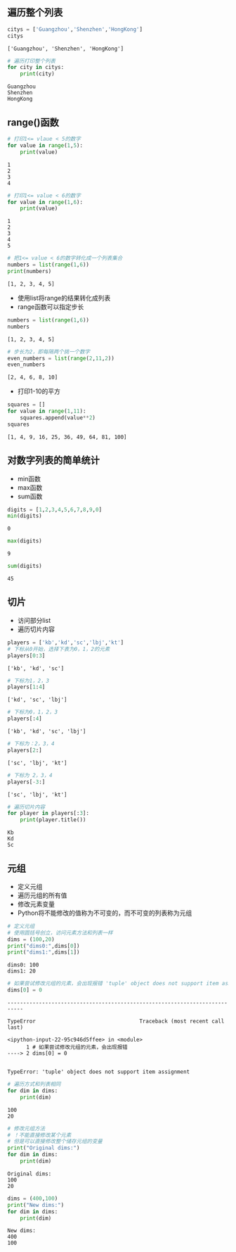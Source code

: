 
## 遍历整个列表


```python
citys = ['Guangzhou','Shenzhen','HongKong']
citys
```




    ['Guangzhou', 'Shenzhen', 'HongKong']




```python
# 遍历打印整个列表
for city in citys:
    print(city)
```

    Guangzhou
    Shenzhen
    HongKong


## range()函数


```python
# 打印1<= vlaue < 5的数字
for value in range(1,5):
    print(value)
```

    1
    2
    3
    4



```python
# 打印1<= value < 6的数字
for value in range(1,6):
    print(value)
```

    1
    2
    3
    4
    5



```python
# 把1<= value < 6的数字转化成一个列表集合
numbers = list(range(1,6))
print(numbers)
```

    [1, 2, 3, 4, 5]


- 使用list将range的结果转化成列表 
- range函数可以指定步长


```python
numbers = list(range(1,6))
numbers
```




    [1, 2, 3, 4, 5]




```python
# 步长为2，即每隔两个挑一个数字
even_numbers = list(range(2,11,2))
even_numbers
```




    [2, 4, 6, 8, 10]



- 打印1-10的平方 


```python
squares = []
for value in range(1,11):
    squares.append(value**2)
squares
```




    [1, 4, 9, 16, 25, 36, 49, 64, 81, 100]



## 对数字列表的简单统计
- min函数
- max函数
- sum函数


```python
digits = [1,2,3,4,5,6,7,8,9,0]
min(digits)
```




    0




```python
max(digits)
```




    9




```python
sum(digits)
```




    45



## 切片
- 访问部分list
- 遍历切片内容


```python
players = ['kb','kd','sc','lbj','kt']
# 下标从0开始，选择下表为0，1，2的元素
players[0:3]
```




    ['kb', 'kd', 'sc']




```python
# 下标为1，2，3
players[1:4]
```




    ['kd', 'sc', 'lbj']




```python
# 下标为0，1，2，3
players[:4]
```




    ['kb', 'kd', 'sc', 'lbj']




```python
# 下标为：2，3，4
players[2:]
```




    ['sc', 'lbj', 'kt']




```python
# 下标为 2，3，4
players[-3:]
```




    ['sc', 'lbj', 'kt']




```python
# 遍历切片内容
for player in players[:3]:
    print(player.title())
```

    Kb
    Kd
    Sc


## 元组
- 定义元组
- 遍历元组的所有值
- 修改元素变量
- Python将不能修改的值称为不可变的，而不可变的列表称为元组


```python
# 定义元组
# 使用圆括号创立，访问元素方法和列表一样
dims = (100,20)
print("dims0:",dims[0])
print("dims1:",dims[1])
```

    dims0: 100
    dims1: 20



```python
# 如果尝试修改元组的元素，会出现报错 'tuple' object does not support item assignment
dims[0] = 0
```


    ---------------------------------------------------------------------------

    TypeError                                 Traceback (most recent call last)

    <ipython-input-22-95c946d5ffee> in <module>
          1 # 如果尝试修改元组的元素，会出现报错
    ----> 2 dims[0] = 0
    

    TypeError: 'tuple' object does not support item assignment



```python
# 遍历方式和列表相同
for dim in dims:
    print(dim)
```

    100
    20



```python
# 修改元组方法
# ！不能直接修改某个元素
# 但是可以直接修改整个储存元组的变量
print("Original dims:")
for dim in dims:
    print(dim)
```

    Original dims:
    100
    20



```python
dims = (400,100)
print("New dims:")
for dim in dims:
    print(dim)
```

    New dims:
    400
    100



```python

```
